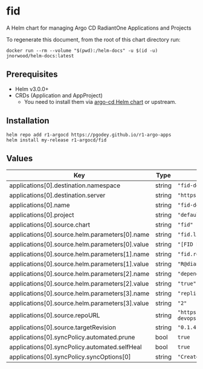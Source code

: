 # fid

A Helm chart for managing Argo CD RadiantOne Applications and Projects

To regenerate this document, from the root of this chart directory run:
```shell
docker run --rm --volume "$(pwd):/helm-docs" -u $(id -u) jnorwood/helm-docs:latest
```

## Prerequisites

- Helm v3.0.0+
- CRDs (Application and AppProject)
  - You need to install them via [argo-cd Helm chart](../argo-cd) or upstream.

## Installation

```console
helm repo add r1-argocd https://pgodey.github.io/r1-argo-apps
helm install my-release r1-argocd/fid
```

## Values

| Key | Type | Default | Description |
|-----|------|---------|-------------|
| applications[0].destination.namespace | string | `"fid-dev"` |  |
| applications[0].destination.server | string | `"https://kubernetes.default.svc"` |  |
| applications[0].name | string | `"fid-dev"` |  |
| applications[0].project | string | `"default"` |  |
| applications[0].source.chart | string | `"fid"` |  |
| applications[0].source.helm.parameters[0].name | string | `"fid.license"` |  |
| applications[0].source.helm.parameters[0].value | string | `"[FID License Key]"` |  |
| applications[0].source.helm.parameters[1].name | string | `"fid.rootPassword"` |  |
| applications[0].source.helm.parameters[1].value | string | `"R@diant1R0cks"` |  |
| applications[0].source.helm.parameters[2].name | string | `"dependencies.zookeeper"` |  |
| applications[0].source.helm.parameters[2].value | string | `"true"` |  |
| applications[0].source.helm.parameters[3].name | string | `"replicaCount"` |  |
| applications[0].source.helm.parameters[3].value | string | `"2"` |  |
| applications[0].source.repoURL | string | `"https://radiantlogic-devops.github.io/helm"` |  |
| applications[0].source.targetRevision | string | `"0.1.4"` |  |
| applications[0].syncPolicy.automated.prune | bool | `true` |  |
| applications[0].syncPolicy.automated.selfHeal | bool | `true` |  |
| applications[0].syncPolicy.syncOptions[0] | string | `"CreateNamespace=true"` |  |

